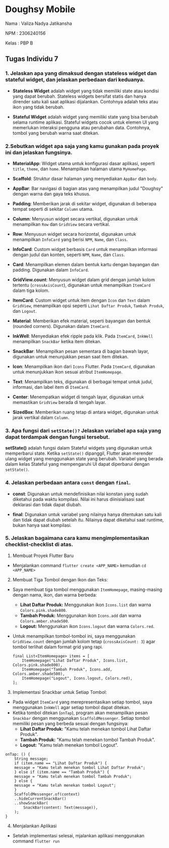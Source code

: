 # Doughsy Mobile

Nama : Valiza Nadya Jatikansha

NPM : 2306240156

Kelas : PBP B

## Tugas Individu 7 <a id="tugas-7"></a>

### 1. Jelaskan apa yang dimaksud dengan stateless widget dan stateful widget, dan jelaskan perbedaan dari keduanya.
- **Stateless Widget** adalah widget yang tidak memiliki state atau kondisi yang dapat berubah. Stateless widgets bersifat statis dan hanya dirender satu kali saat aplikasi dijalankan. Contohnya adalah teks atau ikon yang tidak berubah.

- **Stateful Widget** adalah widget yang memiliki state yang bisa berubah selama runtime aplikasi. Stateful widgets cocok untuk elemen UI yang memerlukan interaksi pengguna atau perubahan data. Contohnya, tombol yang berubah warna saat ditekan.

### 2.Sebutkan widget apa saja yang kamu gunakan pada proyek ini dan jelaskan fungsinya.
- **MaterialApp**: Widget utama untuk konfigurasi dasar aplikasi, seperti `title`, `theme`, dan `home`. Menampilkan halaman utama `MyHomePage`.
  
- **Scaffold**: Struktur dasar halaman yang menyediakan `AppBar` dan `body`.

- **AppBar**: Bar navigasi di bagian atas yang menampilkan judul "Doughsy" dengan warna dan gaya teks khusus.

- **Padding**: Memberikan jarak di sekitar widget, digunakan di beberapa tempat seperti di sekitar `Column` utama.

- **Column**: Menyusun widget secara vertikal, digunakan untuk menampilkan `Row` dan `GridView` secara vertikal.

- **Row**: Menyusun widget secara horizontal, digunakan untuk menampilkan `InfoCard` yang berisi `NPM`, `Name`, dan `Class`.

- **InfoCard**: Custom widget berbasis `Card` untuk menampilkan informasi dengan judul dan konten, seperti `NPM`, `Name`, dan `Class`.

- **Card**: Menampilkan elemen dalam bentuk kartu dengan bayangan dan padding. Digunakan dalam `InfoCard`.

- **GridView.count**: Menyusun widget dalam grid dengan jumlah kolom tertentu (`crossAxisCount`), digunakan untuk menampilkan `ItemCard` dalam tiga kolom.

- **ItemCard**: Custom widget untuk item dengan `Icon` dan `Text` dalam `GridView`, menampilkan opsi seperti `Lihat Daftar Produk`, `Tambah Produk`, dan `Logout`.

- **Material**: Memberikan efek material, seperti bayangan dan bentuk (rounded corners). Digunakan dalam `ItemCard`.

- **InkWell**: Menyediakan efek ripple pada klik. Pada `ItemCard`, `InkWell` menampilkan `SnackBar` ketika item ditekan.

- **SnackBar**: Menampilkan pesan sementara di bagian bawah layar, digunakan untuk menunjukkan pesan saat item ditekan.

- **Icon**: Menampilkan ikon dari `Icons` Flutter. Pada `ItemCard`, digunakan untuk menunjukkan ikon sesuai atribut `ItemHomepage`.

- **Text**: Menampilkan teks, digunakan di berbagai tempat untuk judul, informasi, dan label item di `ItemCard`.

- **Center**: Menempatkan widget di tengah layar, digunakan untuk memastikan `GridView` berada di tengah layar.

- **SizedBox**: Memberikan ruang tetap di antara widget, digunakan untuk jarak vertikal dalam `Column`.

### 3. Apa fungsi dari `setState()?` Jelaskan variabel apa saja yang dapat terdampak dengan fungsi tersebut.
**setState()** adalah fungsi dalam Stateful widgets yang digunakan untuk memperbarui state. Ketika `setState()` dipanggil, Flutter akan merender ulang widget yang menggunakan state yang berubah. Variabel yang berada dalam kelas Stateful yang mempengaruhi UI dapat diperbarui dengan `setState()`.

### 4. Jelaskan perbedaan antara `const` dengan `final`.
- **const**: Digunakan untuk mendefinisikan nilai konstan yang sudah diketahui pada waktu kompilasi. Nilai ini harus diinisialisasi saat deklarasi dan tidak dapat diubah.

- **final**: Digunakan untuk variabel yang nilainya hanya ditentukan satu kali dan tidak dapat diubah setelah itu. Nilainya dapat diketahui saat runtime, bukan hanya saat kompilasi.

### 5. Jelaskan bagaimana cara kamu mengimplementasikan checklist-checklist di atas.

1. Membuat Proyek Flutter Baru
- Menjalankan command `flutter create <APP_NAME>` kemudian `cd <APP_NAME>`

2. Membuat Tiga Tombol dengan Ikon dan Teks:

- Saya membuat tiga tombol menggunakan `ItemHomepage`, masing-masing dengan nama, ikon, dan warna berbeda:
    - **Lihat Daftar Produk:** Menggunakan ikon `Icons.list` dan warna `Colors.pink.shade800`.
    - **Tambah Produk:** Menggunakan ikon `Icons.add` dan warna `Colors.amber.shade500`.
    - **Logout:** Menggunakan ikon `Icons.logout` dan warna `Colors.red`.
- Untuk menampilkan tombol-tombol ini, saya menggunakan `GridView.count` dengan jumlah kolom tetap (`crossAxisCount: 3`) agar tombol terlihat dalam format grid yang rapi.

    ```
    final List<ItemHomepage> items = [
        ItemHomepage("Lihat Daftar Produk", Icons.list, Colors.pink.shade800),
        ItemHomepage("Tambah Produk", Icons.add, Colors.amber.shade500),
        ItemHomepage("Logout", Icons.logout, Colors.red),
    ];
    ```

3. Implementasi Snackbar untuk Setiap Tombol:
- Pada widget `ItemCard` yang merepresentasikan setiap tombol, saya menggunakan `InkWell` agar setiap tombol dapat ditekan.
- Ketika tombol ditekan (`onTap`), program akan menampilkan pesan `Snackbar` dengan menggunakan `ScaffoldMessenger`. Setiap tombol memiliki pesan yang berbeda sesuai dengan fungsinya:
    - **Lihat Daftar Produk:** "Kamu telah menekan tombol Lihat Daftar Produk".
    - **Tambah Produk:** "Kamu telah menekan tombol Tambah Produk".
    - **Logout:** "Kamu telah menekan tombol Logout".

```
onTap: () {
    String message;
    if (item.name == "Lihat Daftar Produk") {
    message = "Kamu telah menekan tombol Lihat Daftar Produk";
    } else if (item.name == "Tambah Produk") {
    message = "Kamu telah menekan tombol Tambah Produk";
    } else {
    message = "Kamu telah menekan tombol Logout";
    }
    ScaffoldMessenger.of(context)
    ..hideCurrentSnackBar()
    ..showSnackBar(
        SnackBar(content: Text(message)),
    );
}
```

4. Menjalankan Aplikasi
- Setelah implementasi selesai, mjalankan aplikasi menggunakan command `flutter run`